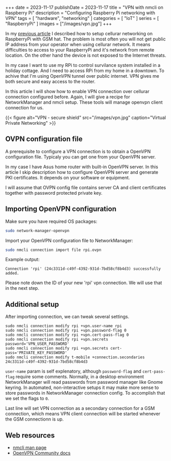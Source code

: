 +++
date = 2023-11-17
publishDate = 2023-11-17
title = "VPN with nmcli on Raspberry Pi"
description = "Configuring Raspberry Pi networking with VPN"
tags = [
  "hardware",
  "networking"
]
categories = [
  "IoT"
]
series = [
  "RaspberryPi"
]
images = ["/images/vpn.jpg"]
+++

In my [previous article](../rpi-lte-router) I described how to setup cellurar networking on RaspberryPi with GSM hat.
The problem is most often you will not get public IP address from your operator when using cellurar network.
It means difficulties to access to your RaspberryPi and it's network from remote location.
On the other hand the device is not exposed to the Internet threats.
 
In my case I want to use my RPi to control survilance system installed in a holiday cottage.
And I need to access RPi from my home in a downtown. To achive that I'm using OpenVPN tunnel over public internet.
VPN gives me both secure and easy access to the router.

In this article I will show how to enable VPN connection over cellurar connection configured before.
Again, I will give a recipe for NetworkManager and nmcli setup.
These tools will manage openvpn client connection for us.

{{< figure alt="VPN - secure shield" src="/images/vpn.jpg" caption="Virtual Private Networking" >}}

## OVPN configuration file

A prerequisite to configure a VPN connection is to obtain a OpenVPN configuration file.
Typicaly you can get one from your OpenVPN server.

In my case I have Asus home router with built-in OpenVPN server. In this article I skip description how to 
configure OpenVPN server and generate PKI certificates. It depends on your software or equipment.

I will assume that OVPN config file contains server CA and client certificates together with password protected private key.

## Importing OpenVPN configuration

Make sure you have required OS packages:
```bash
sudo network-manager-openvpn
```

Import your OpenVPN configuration file to NetworkManager:
```bash
sudo nmcli connection import file rpi.ovpn
```

Example output:
```
Connection 'rpi' (24c3311d-c49f-4392-931d-7bd58cf8b4d3) successfully added.
```

Please note down the ID of your new 'rpi' vpn connection. We will use that in the next step.

## Additional setup

After importing connection, we can tweak several settings.

```shell
sudo nmcli connection modify rpi +vpn.user-name rpi
sudo nmcli connection modify rpi +vpn.password-flag 0
sudo nmcli connection modify rpi +vpn.cert-pass-flag 0
sudo nmcli connection modify rpi +vpn.secrets password='VPN_USER_PASSWORD'
sudo nmcli connection modify rpi +vpn.secrets cert-pass='PRIVATE_KEY_PASSWORD'
sudo nmcli connection modify t-mobile +connection.secondaries 24c3311d-c49f-4392-931d-7bd58cf8b4d3
```

`user-name` param is self explenatory, although `password-flag` and `cert-pass-flag` require some comments.
Normally, in a desktop environment NetworkManager will read passwords from password manager like Gnome keyring.
In automated, non-interactive setups it may make more sense to store passwords in NetworkManager connection config.
To accomplish that we set the flags to `0`.

Last line will set VPN connection as a secondary connection for a GSM connection, which means VPN client connection
will be started whenever the GSM connectionn is up.

## Web resources

* [nmcli man page](https://www.linux.org/docs/man1/nmcli.html)
* [OpenVPN Community docs](https://openvpn.net/community-resources/reference-manual-for-openvpn-2-4/)
